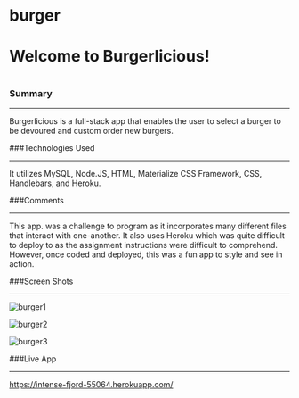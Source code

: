 # burger

<h1>Welcome to Burgerlicious!<h1>

### Summary
***
Burgerlicious is a full-stack app that enables the user to select a burger to be devoured and custom order new burgers.

###Technologies Used
***

 It utilizes MySQL, Node.JS, HTML, Materialize CSS Framework, CSS, Handlebars, and Heroku.

###Comments
***

This app. was a challenge to program as it incorporates many different files that interact with one-another. It also uses Heroku which was quite difficult to deploy to as the assignment instructions were difficult to comprehend. However, once coded and deployed, this was a fun app to style and see in action.


###Screen Shots
***
![burger1](https://user-images.githubusercontent.com/27470842/36269352-d21e106c-122d-11e8-8e5b-2db8d5df0148.PNG)

![burger2](https://user-images.githubusercontent.com/27470842/36269566-49b417c0-122e-11e8-8165-36f4e47fbe5e.PNG)

![burger3](https://user-images.githubusercontent.com/27470842/36269601-5d457bee-122e-11e8-8858-488d89f1a39f.PNG)



###Live App
***
https://intense-fjord-55064.herokuapp.com/